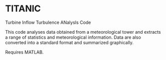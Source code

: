 # TITANIC
Turbine Inflow Turbulence ANalysIs Code

This code analyses data obtained from a meteorological tower and extracts a range of statistics and meteorological information. Data are also converted into a standard format and summarized graphically.

Requires MATLAB.
